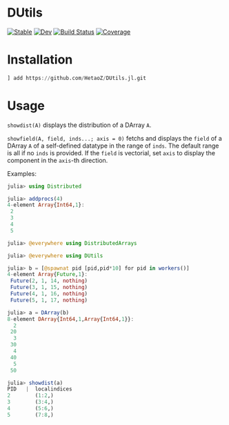 # DUtils

[![Stable](https://img.shields.io/badge/docs-stable-blue.svg)](https://HetaoZ.github.io/DUtils.jl/stable)
[![Dev](https://img.shields.io/badge/docs-dev-blue.svg)](https://HetaoZ.github.io/DUtils.jl/dev)
[![Build Status](https://github.com/HetaoZ/DUtils.jl/workflows/CI/badge.svg)](https://github.com/HetaoZ/DUtils.jl/actions)
[![Coverage](https://codecov.io/gh/HetaoZ/DUtils.jl/branch/master/graph/badge.svg)](https://codecov.io/gh/HetaoZ/DUtils.jl)

# Installation
```julia
] add https://github.com/HetaoZ/DUtils.jl.git
```

# Usage
`showdist(A)` displays the distribution of a DArray `A`.

`showfield(A, field, inds...; axis = 0)` fetchs and displays the `field` of a DArray `A` of a self-defined datatype in the range of `inds`. The default range is all if no `inds` is provided. If the `field` is vectorial, set `axis` to display the component in the `axis`-th direction.

Examples:
```julia
julia> using Distributed

julia> addprocs(4)
4-element Array{Int64,1}:
 2
 3
 4
 5

julia> @everywhere using DistributedArrays

julia> @everywhere using DUtils

julia> b = [@spawnat pid [pid,pid*10] for pid in workers()]
4-element Array{Future,1}:
 Future(2, 1, 14, nothing)
 Future(3, 1, 15, nothing)
 Future(4, 1, 16, nothing)
 Future(5, 1, 17, nothing)

julia> a = DArray(b)
8-element DArray{Int64,1,Array{Int64,1}}:
  2
 20
  3
 30
  4
 40
  5
 50

julia> showdist(a)
PID   |  localindices
2        (1:2,)
3        (3:4,)
4        (5:6,)
5        (7:8,)
```